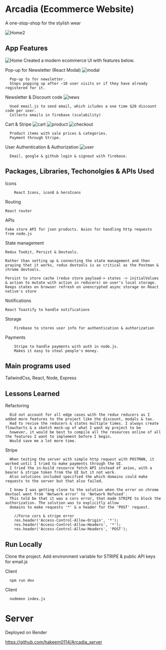 
# Arcadia (Ecommerce Website)

A one-stop-shop for the stylish wear


![Home2](./client/public/home2.png "Home2")

## App Features
![Home](./src/assets/readmeAssets/home.png "Home")
Created a modern ecommerce UI with features below.


Pop-up for Newsletter (React Modal)
![modal](./src/assets/readmeAssets/modal.png "modal")
```
  Pop-up to for newsletter. 
  Stops popping up after ~10 user visits or if they have already registered for it.
```

Newsletter & Discount code
![news](./src/assets/readmeAssets/email.png "news")
```
  Used email.js to send email, which icludes a one time $20 discount code per user.
  Collects emails in firebase (scalability)
```

Cart & Stripe
![cart](./src/assets/readmeAssets/cart.png "cart")
![product](./src/assets/readmeAssets/product.png "product")
![checkout](./src/assets/readmeAssets/checkout.png "checkout")
```
  Product items with sale prices & categories.
  Payment through Stripe.
```

User Authentication & Authorization
![user](./src/assets/readmeAssets/user.png "user")
```
  Email, google & github login & signout with firebase.
```

## Packages, Libraries, Techonolgies & APIs Used

Icons
```
    React Icons, icon8 & heroIcons
```

Routing
```
React router
```

APIs
```
Fake store API for json products. Axios for handling http requests from node.js 
```

State management
```
Redux Tookit, Persist & Devtools.

Rather than setting up & connecting the state management and then praying that it works, redux devtools is as critical as the Postman & chrome devtools.

Persist to store cache (redux store payload-> states -> initialValues & action to mutate with action in reducers) on user's local storage. 
Keeps states on browser refresh on unencrypted async storage on React native's store
```

Notifications
```
React Toastify to handle notifications
```

Storage 
```
    Firebase to stores user info for authentication & authorization 
```

Payments
```
    Stripe to handle payments with auth in node.js.
    Makes it easy to steal people's money.
```

## Main programs used

TailwindCss, React, Node, Express 



## Lessons Learned

Refactoring
```
  Did not account for all edge cases with the redux reducers as I added more features to the project like the discount, modals & tax.
  Had to revise the reducers & states multiple times. I always create flowcharts & a sketch mock-up of what I want my project to be 
  however, it would be best to compile all the resources online of all the features I want to implement before I begin.
  Would save me a lot more time.

```

Stripe
```
  When testing the server with simple http request with POSTMAN, it worked until I tried to make payments through the UI.
  I tried the in-build resource fetch API instead of axios, with a bearer & stripe token from the UI but it not work.
  Also solutions included specified the which domains could make requests to the server but that also failed. 

  I knew I was getting close to the solution when the error on chrome devtool went from 'Network error' to 'Network Refused'.
  This told be that it was a cors error, that made STRIPE to block the authorization. The solution was to explicitly allow
  domains to make requests '*' & a header for the 'POST' request. 

    //Force cors & stripe error
    res.header('Access-Control-Allow-Origin', '*');
    res.header('Access-Control-Allow-Headers', '*');
    res.header('Access-Control-Allow-Headers', 'POST');

```

## Run Locally

Clone the project. Add environment variable for STRIPE & public API keys for email.js

Client
```
  npm run dev
```

Client
```
  nodemon index.js
```

# Server
Deployed on Render

https://github.com/hakeem0114/Arcadia_server
